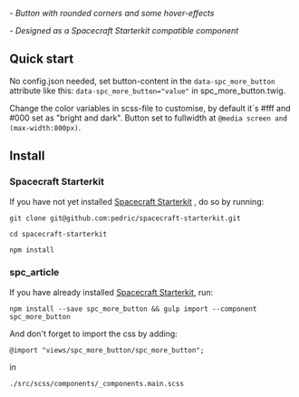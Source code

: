 *- Button with rounded corners and some hover-effects*

*- Designed as a Spacecraft Starterkit compatible component*

## Quick start

No config.json needed, set button-content in the `data-spc_more_button` attribute like this: `data-spc_more_button="value"` in spc_more_button.twig.

Change the color variables in scss-file to customise, by default it´s #fff and #000 set as "bright and dark". Button set to fullwidth at `@media screen and (max-width:800px)`.

## Install

### Spacecraft Starterkit
If you have not yet installed [Spacecraft Starterkit](https://github.com/pedric/spacecraft-starterkit) , do so by running:

`git clone git@github.com:pedric/spacecraft-starterkit.git`

`cd spacecraft-starterkit`

`npm install`

### spc_article
If you have already installed [Spacecraft Starterkit](https://github.com/pedric/spacecraft-starterkit), run:

`npm install --save spc_more_button && gulp import --component spc_more_button`

And don't forget to import the css by adding:

`@import "views/spc_more_button/spc_more_button";`

in

`./src/scss/components/_components.main.scss`